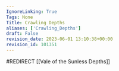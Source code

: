 ```yaml
---
IgnoreLinking: True
Tags: None
Title: Crawling Depths
aliases: ['Crawling_Depths']
draft: False
revision_date: 2023-06-01 13:10:38+00:00
revision_id: 101351
---
```


#REDIRECT [[Vale of the Sunless Depths]]